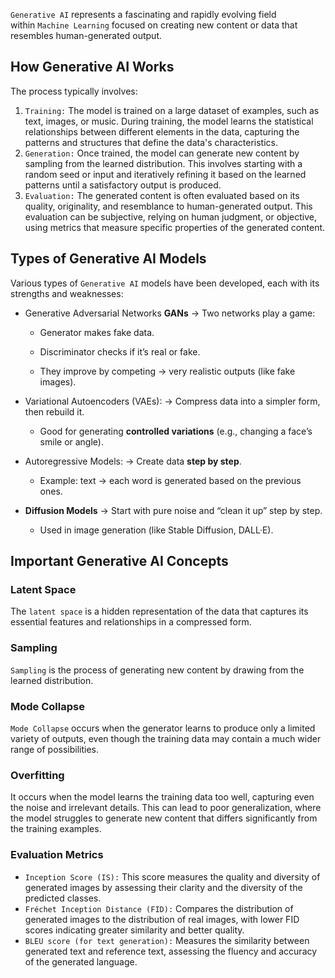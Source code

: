 `Generative AI` represents a fascinating and rapidly evolving field within `Machine Learning` focused on creating new content or data that resembles human-generated output.
## How Generative AI Works
The process typically involves:

1. `Training:` The model is trained on a large dataset of examples, such as text, images, or music. During training, the model learns the statistical relationships between different elements in the data, capturing the patterns and structures that define the data's characteristics.
2. `Generation:` Once trained, the model can generate new content by sampling from the learned distribution. This involves starting with a random seed or input and iteratively refining it based on the learned patterns until a satisfactory output is produced.
3. `Evaluation:` The generated content is often evaluated based on its quality, originality, and resemblance to human-generated output. This evaluation can be subjective, relying on human judgment, or objective, using metrics that measure specific properties of the generated content.
## Types of Generative AI Models
Various types of `Generative AI` models have been developed, each with its strengths and weaknesses:
- Generative Adversarial Networks **GANs** → Two networks play a game:
    
    - Generator makes fake data.
        
    - Discriminator checks if it’s real or fake.
        
    - They improve by competing → very realistic outputs (like fake images).
        
- Variational Autoencoders (VAEs): → Compress data into a simpler form, then rebuild it.
    
    - Good for generating **controlled variations** (e.g., changing a face’s smile or angle).
        
- Autoregressive Models: → Create data **step by step**.
    
    - Example: text → each word is generated based on the previous ones.
        
- **Diffusion Models** → Start with pure noise and “clean it up” step by step.
    
    - Used in image generation (like Stable Diffusion, DALL·E).

## Important Generative AI Concepts
### Latent Space
The `latent space` is a hidden representation of the data that captures its essential features and relationships in a compressed form.
### Sampling
`Sampling` is the process of generating new content by drawing from the learned distribution.
### Mode Collapse
`Mode Collapse` occurs when the generator learns to produce only a limited variety of outputs, even though the training data may contain a much wider range of possibilities.
### Overfitting
It occurs when the model learns the training data too well, capturing even the noise and irrelevant details. This can lead to poor generalization, where the model struggles to generate new content that differs significantly from the training examples.
### Evaluation Metrics
- `Inception Score (IS):` This score measures the quality and diversity of generated images by assessing their clarity and the diversity of the predicted classes.
- `Fréchet Inception Distance (FID):` Compares the distribution of generated images to the distribution of real images, with lower FID scores indicating greater similarity and better quality.
- `BLEU score (for text generation):` Measures the similarity between generated text and reference text, assessing the fluency and accuracy of the generated language.




